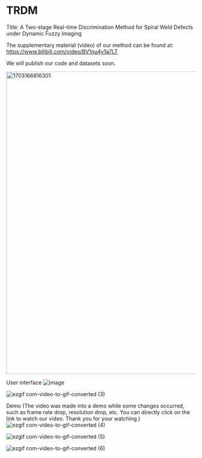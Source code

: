 # TRDM
Title: A Two-stage Real-time Discrimination Method for Spiral Weld Defects under Dynamic Fuzzy Imaging

The supplementary material (video) of our method can be found at: https://www.bilibili.com/video/BV1nu4y1a7LT

We will publish our code and datasets soon.

<img width="805" alt="1703166816301" src="https://github.com/cuiwq777/TRDM/assets/154526698/d6866edd-5fcd-497d-ba7f-f48bc6f7aa1e">




User interface
![image](https://github.com/cuiwq777/TRDM/assets/154526698/aed7ccc5-d2e0-452e-9822-31a53f82c76c)


![ezgif com-video-to-gif-converted (3)](https://github.com/cuiwq777/TRDM/assets/154526698/0a1213c3-5744-46c5-a2a7-6e7302359a0c)



Demo (The video was made into a demo while some changes occurred, such as frame rate drop, resolution drop, etc. You can directly click on the link to watch our video. Thank you for your watching.)
![ezgif com-video-to-gif-converted (4)](https://github.com/cuiwq777/TRDM/assets/154526698/2c2e5eab-8e9c-4ffe-943a-fc65c5512635)

![ezgif com-video-to-gif-converted (5)](https://github.com/cuiwq777/TRDM/assets/154526698/d51f12da-204e-4e10-b900-c5e48b4c1940)


![ezgif com-video-to-gif-converted (6)](https://github.com/cuiwq777/TRDM/assets/154526698/78fe3622-5036-425b-8863-e42bdb49b4bf)


